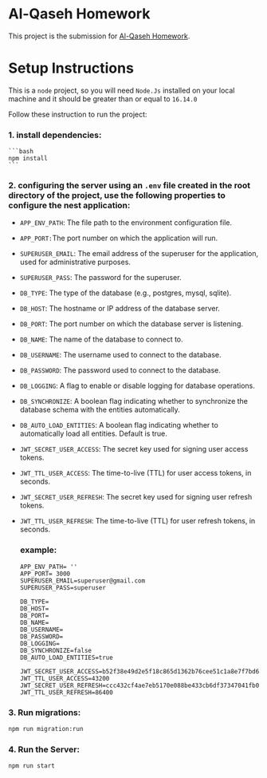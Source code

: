 # Al-Qaseh Homework
This project is the submission for [Al-Qaseh Homework](REQUIREMENTS.md).

# Setup Instructions
This is a `node` project, so you will need `Node.Js` installed on your local machine and it should be greater than or equal to `16.14.0`

Follow these instruction to run the project:
### 1. install dependencies:
    ```bash
    npm install
    ```

### 2. configuring the server using an `.env` file created in the root directory of the project, use the following properties to configure the nest application:

   - `APP_ENV_PATH`: The file path to the environment configuration file.
    
   - `APP_PORT:`The port number on which the application will run.
    
   - `SUPERUSER_EMAIL`: The email address of the superuser for the application, used for administrative purposes.
    
   - `SUPERUSER_PASS`: The password for the superuser.
    
   - `DB_TYPE`: The type of the database (e.g., postgres, mysql, sqlite).
    
   - `DB_HOST`: The hostname or IP address of the database server.
    
   - `DB_PORT`: The port number on which the database server is listening.
    
   - `DB_NAME`: The name of the database to connect to.
    
   - `DB_USERNAME`: The username used to connect to the database.
    
   - `DB_PASSWORD`: The password used to connect to the database.
    
   - `DB_LOGGING`: A flag to enable or disable logging for database operations.
    
   - `DB_SYNCHRONIZE`: A boolean flag indicating whether to synchronize the database schema with the entities automatically.
    
   - `DB_AUTO_LOAD_ENTITIES`: A boolean flag indicating whether to automatically load all entities. Default is true.
    
   - `JWT_SECRET_USER_ACCESS`: The secret key used for signing user access tokens.
    
   - `JWT_TTL_USER_ACCESS`: The time-to-live (TTL) for user access tokens, in seconds.
    
   - `JWT_SECRET_USER_REFRESH`: The secret key used for signing user refresh tokens.
    
   - `JWT_TTL_USER_REFRESH`: The time-to-live (TTL) for user refresh tokens, in seconds.
    
        ### example:

        ```
        APP_ENV_PATH= ''
        APP_PORT= 3000
        SUPERUSER_EMAIL=superuser@gmail.com
        SUPERUSER_PASS=superuser
        
        DB_TYPE=
        DB_HOST=
        DB_PORT=
        DB_NAME=
        DB_USERNAME=
        DB_PASSWORD=
        DB_LOGGING=
        DB_SYNCHRONIZE=false
        DB_AUTO_LOAD_ENTITIES=true
        
        JWT_SECRET_USER_ACCESS=b52f38e49d2e5f18c865d1362b76cee51c1a8e7f7bd6598339fab0aafd61318a
        JWT_TTL_USER_ACCESS=43200
        JWT_SECRET_USER_REFRESH=ccc432cf4ae7eb5170e088be433cb6df37347041fb0229a02ea3f2ec42fa674c
        JWT_TTL_USER_REFRESH=86400
        ```
     
### 3. Run migrations:
```bash
npm run migration:run
```

### 4. Run the Server:
```bash
npm run start
```

